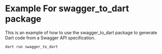 # Example For swagger_to_dart package

This is an example of how to use the swagger_to_dart package to generate Dart code from a Swagger API specification.


```bash
dart run swagger_to_dart
```